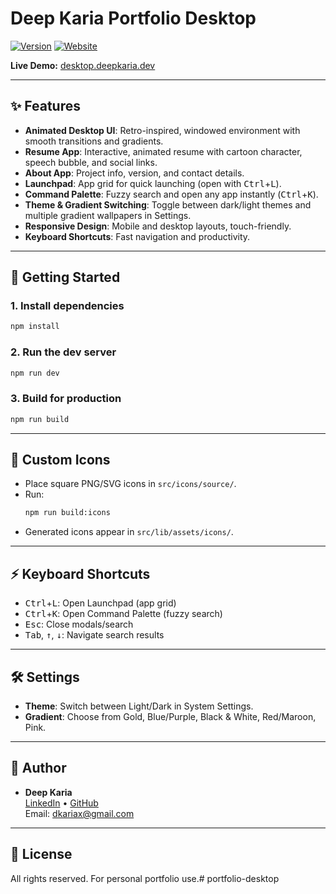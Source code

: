 # Deep Karia Portfolio Desktop

[![Version](https://img.shields.io/github/package-json/v/deepkaria/deepkaria-desktop?color=%23600cae&)](https://github.com/DeepKariaX/deepkaria-desktop)
[![Website](https://img.shields.io/website?url=https%3A%2F%2Fdesktop.deepkaria.dev%2F&color=%23600cae)](https://desktop.deepkaria.dev/)

**Live Demo:** [desktop.deepkaria.dev](https://desktop.deepkaria.dev/)

---

## ✨ Features

- **Animated Desktop UI**: Retro-inspired, windowed environment with smooth transitions and gradients.
- **Resume App**: Interactive, animated resume with cartoon character, speech bubble, and social links.
- **About App**: Project info, version, and contact details.
- **Launchpad**: App grid for quick launching (open with <kbd>Ctrl</kbd>+<kbd>L</kbd>).
- **Command Palette**: Fuzzy search and open any app instantly (<kbd>Ctrl</kbd>+<kbd>K</kbd>).
- **Theme & Gradient Switching**: Toggle between dark/light themes and multiple gradient wallpapers in Settings.
- **Responsive Design**: Mobile and desktop layouts, touch-friendly.
- **Keyboard Shortcuts**: Fast navigation and productivity.

---

## 🚀 Getting Started

### 1. Install dependencies
```bash
npm install
```

### 2. Run the dev server
```bash
npm run dev
```

### 3. Build for production
```bash
npm run build
```

---

## 🎨 Custom Icons
- Place square PNG/SVG icons in `src/icons/source/`.
- Run:
  ```bash
  npm run build:icons
  ```
- Generated icons appear in `src/lib/assets/icons/`.

---

## ⚡ Keyboard Shortcuts
- <kbd>Ctrl</kbd>+<kbd>L</kbd>: Open Launchpad (app grid)
- <kbd>Ctrl</kbd>+<kbd>K</kbd>: Open Command Palette (fuzzy search)
- <kbd>Esc</kbd>: Close modals/search
- <kbd>Tab</kbd>, <kbd>↑</kbd>, <kbd>↓</kbd>: Navigate search results

---

## 🛠️ Settings
- **Theme**: Switch between Light/Dark in System Settings.
- **Gradient**: Choose from Gold, Blue/Purple, Black & White, Red/Maroon, Pink.

---

## 👤 Author
- **Deep Karia**  
  [LinkedIn](https://www.linkedin.com/in/deep-karia/) • [GitHub](https://github.com/DeepKariaX)  
  Email: dkariax@gmail.com

---

## 📄 License
All rights reserved. For personal portfolio use.#   p o r t f o l i o - d e s k t o p  
 